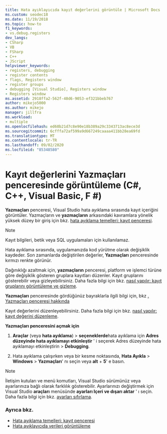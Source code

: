 ```yaml
---
title: Hata ayıklayıcıda kayıt değerlerini görüntüle | Microsoft Docs
ms.custom: seodec18
ms.date: 11/19/2018
ms.topic: how-to
f1_keywords:
- vs.debug.registers
dev_langs:
- CSharp
- VB
- FSharp
- C++
- JScript
helpviewer_keywords:
- registers, debugging
- register contents
- flags, Registers window
- register groups
- debugging [Visual Studio], Registers window
- Registers window
ms.assetid: 2918ffa2-562f-40d6-9053-ef321bbeb767
author: mikejo5000
ms.author: mikejo
manager: jillfra
ms.workload:
- multiple
ms.openlocfilehash: ed60b21d7c8e90e18b389a29c3343713ac8ece3d
ms.sourcegitcommit: 6cfffa72af599a9d667249caaaa411bb28ea69fd
ms.translationtype: MT
ms.contentlocale: tr-TR
ms.lasthandoff: 09/02/2020
ms.locfileid: "85348580"
---
```

# <a name="view-register-values-in-the-registers-window-c-c-visual-basic-f"></a>Kayıt değerlerini Yazmaçları penceresinde görüntüleme (C#, C++, Visual Basic, F #)

**Yazmaçları** penceresi, Visual Studio hata ayıklama sırasında kayıt içeriğini görüntüler. Yazmaçların ve **yazmaçların** arkasındaki kavramlara yönelik yüksek düzey bir giriş için bkz. [hata ayıklama temelleri: kayıt penceresi](../debugger/debugging-basics-registers-window.md).

> [!NOTE]
> Kayıt bilgileri, betik veya SQL uygulamaları için kullanılamaz.

Hata ayıklama sırasında, uygulamanızda kod yürütme olarak değişiklik kaydeder. Son zamanlarda değiştirilen değerler, **Yazmaçları** penceresinde kırmızı renkte görünür.

Dağınıklığı azaltmak için, **yazmaçların** penceresi, platform ve işlemci türüne göre değişiklik gösteren gruplara kayıtları düzenler. Kayıt gruplarını gösterebilir veya gizleyebilirsiniz. Daha fazla bilgi için bkz. [nasıl yapılır: kayıt gruplarını görüntüleme ve gizleme](../debugger/how-to-display-and-hide-register-groups.md).

**Yazmaçları** penceresinde gördüğünüz bayraklarla ilgili bilgi için, bkz [. Yazmaçları penceresi hakkında](../debugger/debugging-basics-registers-window.md)

Kayıt değerlerini düzenleyebilirsiniz. Daha fazla bilgi için bkz. [nasıl yapılır: kayıt değerini düzenleme](../debugger/how-to-edit-a-register-value.md).

**Yazmaçları penceresini açmak için**

1. **Araçlar** (veya **hata ayıklama**) > **seçeneklerde**hata ayıklama için **Adres düzeyinde hata ayıklamayı etkinleştir** ' i seçerek Adres düzeyinde hata ayıklamayı etkinleştirin  >  **Debugging**.

1. Hata ayıklama çalışırken veya bir kesme noktasında, **Hata Ayıkla**  >  **Windows**  >  **Yazmaçları**' nı seçin veya **alt** + **5**' e basın.

>[!NOTE]
>İletişim kutuları ve menü komutları, Visual Studio sürümünüz veya ayarlarınıza bağlı olarak farklılık gösterebilir. Ayarlarınızı değiştirmek için Visual Studio **araçları** menüsünde **ayarları Içeri ve dışarı aktar** ' ı seçin. Daha fazla bilgi için bkz. [ayarları sıfırlama](../ide/environment-settings.md#reset-settings).

### <a name="see-also"></a>Ayrıca bkz.

- [Hata ayıklama temelleri: kayıt penceresi](../debugger/debugging-basics-registers-window.md)
- [Hata ayıklayıcıda verileri görüntüleme](../debugger/viewing-data-in-the-debugger.md)
